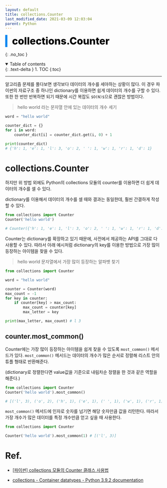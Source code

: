 ```yaml
---
layout: default
title: collections.Counter
last_modified_date: 2021-03-09 12:03:04
parent: Python
---
```


<div style="font-size:32px; font-weight: 800; border-left: 7px solid #0687f0; padding-left:15px !important; color:#000000; margin-bottom:15px;">collections.Counter</div>

{: .no_toc }

<details open markdown="block">
  <summary>
    Table of contents
  </summary>
  {: .text-delta }
1. TOC
{:toc}
</details>

---

알고리즘 문제를 풀다보면 생각보다 데이터의 개수를 세야하는 상황이 많다. 이 경우 파이썬의 자료구조 중 하나인 dictionary를 이용하면 쉽게 데이터의 개수를 구할 수 있다. 또한 한 번만 반복하면 되기 때문에 시간 복잡도 `$O(N)$`으로 괜찮은 방법이다.

> hello world 라는 문자열 안에 있는 데이터의 개수 세기

```python
word = "hello world"

counter_dict = {}
for i in word:
    counter_dict[i] = counter_dict.get(i, 0) + 1

print(counter_dict)
# {'h': 1, 'e': 1, 'l': 3, 'o': 2, ' ': 1, 'w': 1, 'r': 1, 'd': 1}
```

# collections.Counter

하지만 위 방법 외에도 Python의 collections 모듈의 counter를 이용하면 더 쉽게 데이터의 개수를 셀 수 있다.

dictionary를 이용해서 데이터의 개수를 셀 때와 결과는 동일한데, 훨씬 간결하게 작성할 수 있다.

```python
from collections import Counter
Counter('hello world')

# Counter({'h': 1, 'e': 1, 'l': 3, 'o': 2, ' ': 1, 'w': 1, 'r': 1, 'd': 1})
```

Counter는 dictionary를 확장하고 있기 때문에, 사전에서 제공하는 API를 그대로 다 사용할 수 있다. 따라서 아래 예시처럼 dictionary의 key를 이용한 방법으로 가장 많이 등장하는 아이템을 찾을 수 있다.

> hello world 문자열에서 가장 많이 등장하는 알파벳 찾기

```python
from collections import Counter

word = "hello world"

counter = Counter(word)
max_count = -1
for key in counter:
    if counter[key] > max_count:
        max_count = counter[key]
        max_letter = key

print(max_letter, max_count) # l 3
```

## counter.most_common()

Counter에는 가장 많이 등장하는 아이템을 쉽게 찾을 수 있도록 `most_common()` 메서드가 있다. `most_common()` 메서드는 데이터의 개수가 많은 순서로 정렬해 리스트 안의 튜플 형태로 반환해준다.

(dictionary로 정렬한다면 value값을 기준으로 내림차순 정렬을 한 것과 같은 역할을 해준다.)

```python
from collections import Counter
Counter('hello world').most_common()

# [('l', 3), ('o', 2), ('h', 1), ('e', 1), (' ', 1), ('w', 1), ('r', 1), ('d', 1)]
```

`most_common()` 메서드에 인자로 숫자를 넘기면 해당 숫자만큼 값을 리턴한다. 따라서 가장 개수가 많은 데이터를 특정 개수만큼 얻고 싶을 때 사용한다.

```python
from collections import Counter

Counter('hello world').most_common(1) # [('l', 3)]
```

# Ref.

- [[파이썬] collections 모듈의 Counter 클래스 사용법](https://www.daleseo.com/python-collections-counter/)

- [collections - Container datatypes - Python 3.9.2 documentation](https://docs.python.org/3/library/collections.html#collections.Counter)
